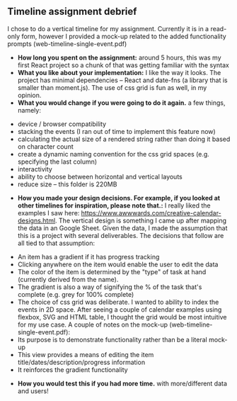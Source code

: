 ## Timeline assignment debrief

I chose to do a vertical timeline for my assignment. Currently it is in a read-only form, however I provided a mock-up related to the added functionality prompts (web-timeline-single-event.pdf)  


* __How long you spent on the assignment:__ around 5 hours, this was my first React project so a chunk of that was getting familiar with the syntax
* __What you like about your implementation:__ I like the way it looks. The project has minimal dependencies – React and date-fns (a library that is smaller than moment.js). The use of css grid is fun as well, in my opinion.
* __What you would change if you were going to do it again.__ a few things, namely: 
- device / browser compatibility 
- stacking the events (I ran out of time to implement this feature now) 
- calculating the actual size of a rendered string rather than doing it based on character count
- create a dynamic naming convention for the css grid spaces (e.g. specifying the last column)
- interactivity
- ability to choose between horizontal and vertical layouts
- reduce size – this folder is 220MB
* __How you made your design decisions. For example, if you looked at other timelines for inspiration, please note that.:__ I really liked the examples I saw here: https://www.awwwards.com/creative-calendar-designs.html. The vertical design is something I came up after mapping the data in an Google Sheet. Given the data, I made the assumption that this is a project with several deliverables. The decisions that follow are all tied to that assumption:
- An item has a gradient if it has progress tracking 
- Clicking anywhere on the item would enable the user to edit the data
- The color of the item is determined by the "type" of task at hand (currently derived from the name). 
- The gradient is also a way of signifying the % of the task that's complete (e.g. grey for 100% complete) 
- The choice of css grid was deliberate. I wanted to ability to index the events in 2D space. After seeing a couple of calendar examples using flexbox, SVG and HTML table, I thought the grid would be most intuitive for my use case.
A couple of notes on the mock-up (web-timeline-single-event.pdf):
- Its purpose is to demonstrate functionality rather than be a literal mock-up
- This view provides a means of editing the item title/dates/description/progress information
- It reinforces the gradient functionality

* __How you would test this if you had more time.__ with more/different data and users!